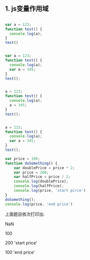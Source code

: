 ## 1. js变量作用域

```js

var a = 123;
function test() {
  console.log(a);
}
test()

```

```js

var a = 123;
function test() {
  console.log(a);
  var a = 345;
}
test();

```

```js

a = 123;
function test() {
  console.log(a);
  a = 345;
}
test();

```

```js

a = 123;
function test() {
  console.log(a);
  var a = 345;
}
test();

```
```js
var price = 100;
function doSomething() {
    var doublePrice = price * 2;
    var price = 200;
    var halfPrice = price / 2;
    console.log(doublePrice);
    console.log(halfPrice);
    console.log(price, 'start pirce')
}
doSomething();
console.log(price, 'end price')
```
上面题目依次打印出:

NaN

100

200 'start price'

100 'end price'

